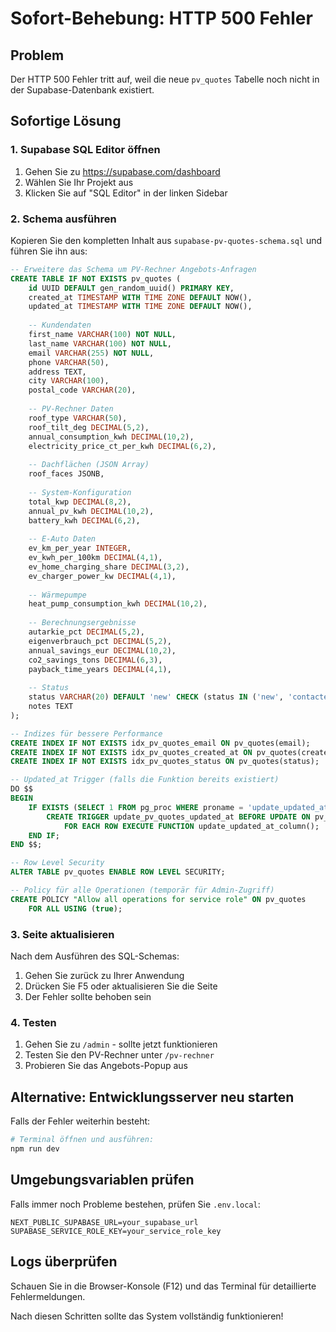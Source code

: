 # Sofort-Behebung: HTTP 500 Fehler

## Problem
Der HTTP 500 Fehler tritt auf, weil die neue `pv_quotes` Tabelle noch nicht in der Supabase-Datenbank existiert.

## Sofortige Lösung

### 1. Supabase SQL Editor öffnen
1. Gehen Sie zu https://supabase.com/dashboard
2. Wählen Sie Ihr Projekt aus
3. Klicken Sie auf "SQL Editor" in der linken Sidebar

### 2. Schema ausführen
Kopieren Sie den kompletten Inhalt aus `supabase-pv-quotes-schema.sql` und führen Sie ihn aus:

```sql
-- Erweitere das Schema um PV-Rechner Angebots-Anfragen
CREATE TABLE IF NOT EXISTS pv_quotes (
    id UUID DEFAULT gen_random_uuid() PRIMARY KEY,
    created_at TIMESTAMP WITH TIME ZONE DEFAULT NOW(),
    updated_at TIMESTAMP WITH TIME ZONE DEFAULT NOW(),
    
    -- Kundendaten
    first_name VARCHAR(100) NOT NULL,
    last_name VARCHAR(100) NOT NULL,
    email VARCHAR(255) NOT NULL,
    phone VARCHAR(50),
    address TEXT,
    city VARCHAR(100),
    postal_code VARCHAR(20),
    
    -- PV-Rechner Daten
    roof_type VARCHAR(50),
    roof_tilt_deg DECIMAL(5,2),
    annual_consumption_kwh DECIMAL(10,2),
    electricity_price_ct_per_kwh DECIMAL(6,2),
    
    -- Dachflächen (JSON Array)
    roof_faces JSONB,
    
    -- System-Konfiguration
    total_kwp DECIMAL(8,2),
    annual_pv_kwh DECIMAL(10,2),
    battery_kwh DECIMAL(6,2),
    
    -- E-Auto Daten
    ev_km_per_year INTEGER,
    ev_kwh_per_100km DECIMAL(4,1),
    ev_home_charging_share DECIMAL(3,2),
    ev_charger_power_kw DECIMAL(4,1),
    
    -- Wärmepumpe
    heat_pump_consumption_kwh DECIMAL(10,2),
    
    -- Berechnungsergebnisse
    autarkie_pct DECIMAL(5,2),
    eigenverbrauch_pct DECIMAL(5,2),
    annual_savings_eur DECIMAL(10,2),
    co2_savings_tons DECIMAL(6,3),
    payback_time_years DECIMAL(4,1),
    
    -- Status
    status VARCHAR(20) DEFAULT 'new' CHECK (status IN ('new', 'contacted', 'quoted', 'converted', 'declined')),
    notes TEXT
);

-- Indizes für bessere Performance
CREATE INDEX IF NOT EXISTS idx_pv_quotes_email ON pv_quotes(email);
CREATE INDEX IF NOT EXISTS idx_pv_quotes_created_at ON pv_quotes(created_at);
CREATE INDEX IF NOT EXISTS idx_pv_quotes_status ON pv_quotes(status);

-- Updated_at Trigger (falls die Funktion bereits existiert)
DO $$
BEGIN
    IF EXISTS (SELECT 1 FROM pg_proc WHERE proname = 'update_updated_at_column') THEN
        CREATE TRIGGER update_pv_quotes_updated_at BEFORE UPDATE ON pv_quotes
            FOR EACH ROW EXECUTE FUNCTION update_updated_at_column();
    END IF;
END $$;

-- Row Level Security
ALTER TABLE pv_quotes ENABLE ROW LEVEL SECURITY;

-- Policy für alle Operationen (temporär für Admin-Zugriff)
CREATE POLICY "Allow all operations for service role" ON pv_quotes
    FOR ALL USING (true);
```

### 3. Seite aktualisieren
Nach dem Ausführen des SQL-Schemas:
1. Gehen Sie zurück zu Ihrer Anwendung
2. Drücken Sie F5 oder aktualisieren Sie die Seite
3. Der Fehler sollte behoben sein

### 4. Testen
1. Gehen Sie zu `/admin` - sollte jetzt funktionieren
2. Testen Sie den PV-Rechner unter `/pv-rechner`
3. Probieren Sie das Angebots-Popup aus

## Alternative: Entwicklungsserver neu starten

Falls der Fehler weiterhin besteht:

```bash
# Terminal öffnen und ausführen:
npm run dev
```

## Umgebungsvariablen prüfen

Falls immer noch Probleme bestehen, prüfen Sie `.env.local`:

```env
NEXT_PUBLIC_SUPABASE_URL=your_supabase_url
SUPABASE_SERVICE_ROLE_KEY=your_service_role_key
```

## Logs überprüfen

Schauen Sie in die Browser-Konsole (F12) und das Terminal für detaillierte Fehlermeldungen.

Nach diesen Schritten sollte das System vollständig funktionieren!
